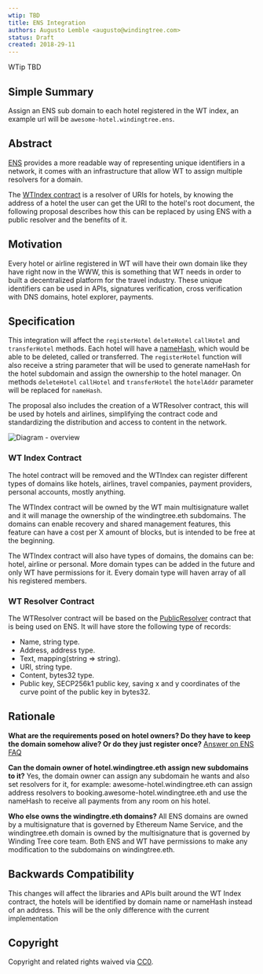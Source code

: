 ```yaml
---
wtip: TBD
title: ENS Integration
authors: Augusto Lemble <augusto@windingtree.com>
status: Draft
created: 2018-29-11
---
```


WTip TBD

## Simple Summary
Assign an ENS sub domain to each hotel registered in the WT index, an example url will be `awesome-hotel.windingtree.ens`.

## Abstract

[ENS](https://ens.domains/) provides a more readable way of representing unique identifiers in a network, it comes with an infrastructure that allow WT to assign multiple resolvers for a domain.

The [WTIndex contract](https://github.com/windingtree/wt-contracts/blob/91edcd730cc702d211672853e873eb1530895344/contracts/WTIndex.sol) is a resolver of URIs for hotels, by knowing the address of a hotel the user can get the URI to the hotel's root document, the following proposal describes how this can be replaced by using ENS with a public resolver and the benefits of it.

## Motivation

Every hotel or airline registered in WT will have their own domain like they have right now in the WWW, this is something that WT needs in order to built a decentralized platform for the travel industry.
These unique identifiers can be used in APIs, signatures verification, cross verification with DNS domains, hotel explorer, payments.

## Specification

This integration will affect the `registerHotel` `deleteHotel` `callHotel` and `transferHotel` methods.
Each hotel will have a [nameHash](http://docs.ens.domains/en/latest/implementers.html#namehash), which would be able to be deleted, called or transferred.
The `registerHotel` function will also receive a string parameter that will be used to generate nameHash for the hotel subdomain and assign the ownership to the hotel manager.
On methods `deleteHotel` `callHotel` and `transferHotel` the `hotelAddr` parameter will be replaced for `nameHash`.

The proposal also includes the creation of a WTResolver contract, this will be used by hotels and airlines, simplifying the contract code and standardizing the distribution and access to content in the network.

![Diagram - overview](../assets/wtip-xxx/WT%20ENS.png)

### WT Index Contract

The hotel contract will be removed and the WTIndex can register different types of domains like hotels, airlines, travel companies, payment providers, personal accounts, mostly anything.

The WTIndex contract will be owned by the WT main multisignature wallet and it will manage the ownership of the windingtree.eth subdomains.
The domains can enable recovery and shared management features, this feature can have a cost per X amount of blocks, but is intended to be free at the beginning.

The WTIndex contract will also have types of domains, the domains can be: hotel, airline or personal. More domain types can be added in the future and only WT have permissions for it. Every domain type will haven array of all his registered members.

### WT Resolver Contract

The WTResolver contract will be based on the [PublicResolver](https://github.com/ensdomains/ens/blob/master/contracts/PublicResolver.sol) contract that is being used on ENS. It will have store the following type of records:
- Name, string type.
- Address, address type.
- Text, mapping(string => string).
- URI, string type.
- Content, bytes32 type.
- Public key, SECP256k1 public key, saving x and y coordinates of the curve point of the public key in bytes32.

## Rationale

**What are the requirements posed on hotel owners? Do they have to keep the domain somehow alive? Or do they just register once?**
[Answer on ENS FAQ](http://docs.ens.domains/en/latest/faq.html#what-kinds-of-behaviours-are-likely-to-result-in-losing-ownership-of-a-name)

**Can the domain owner of hotel.windingtree.eth assign new subdomains to it?**
Yes, the domain owner can assign any subdomain he wants and also set resolvers for it, for example: awesome-hotel.windingtree.eth can assign address resolvers to booking.awesome-hotel.windingtree.eth and use the nameHash to receive all payments from any room on his hotel.

**Who else owns the windingtre.eth domains?**
All ENS domains are owned by a multisignature that is governed by Ethereum Name Service, and the windingtree.eth domain is owned by the multisignature that is governed by Winding Tree core team.
Both ENS and WT have permissions to make any modification to the subdomains on windingtree.eth.

## Backwards Compatibility
This changes will affect the libraries and APIs built around the WT Index contract, the hotels will be identified by domain name or nameHash instead of an address. This will be the only difference with the current implementation

## Copyright
Copyright and related rights waived via [CC0](https://creativecommons.org/publicdomain/zero/1.0/).
